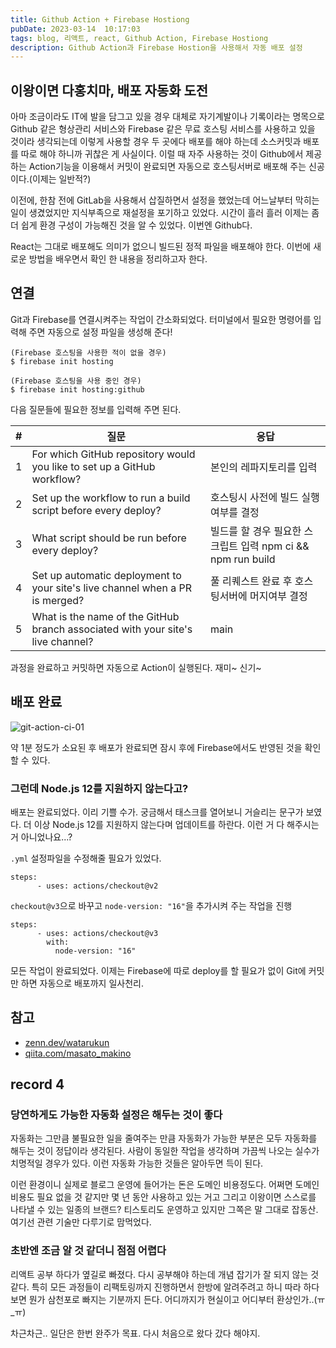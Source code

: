 ```yaml
---
title: Github Action + Firebase Hostiong
pubDate: 2023-03-14  10:17:03
tags: blog, 리액트, react, Github Action, Firebase Hostiong
description: Github Action과 Firebase Hostion을 사용해서 자동 배포 설정
---
```


## 이왕이면 다홍치마, 배포 자동화 도전

아마 조금이라도 IT에 발을 담그고 있을 경우 대체로 자기계발이나 기록이라는 명목으로 Github 같은 형상관리 서비스와 Firebase 같은 무료 호스팅 서비스를 사용하고 있을 것이라 생각되는데 이렇게 사용할 경우 두 곳에다 배포를 해야 하는데 소스커밋과 배포를 따로 해야 하니까 귀찮은 게 사실이다. 이럴 때 자주 사용하는 것이 Github에서 제공하는 Action기능을 이용해서 커밋이 완료되면 자동으로 호스팅서버로 배포해 주는 신공이다.(이제는 일반적?)

이전에, 한참 전에 GitLab을 사용해서 삽질하면서 설정을 했었는데 어느날부터 막히는 일이 생겼었지만 지식부족으로 재설정을 포기하고 있었다. 시간이 흘러 흘러 이제는 좀 더 쉽게 환경 구성이 가능해진 것을 알 수 있었다. 이번엔 Github다.

React는 그대로 배포해도 의미가 없으니 빌드된 정적 파일을 배포해야 한다. 이번에 새로운 방법을 배우면서 확인 한 내용을 정리하고자 한다.

## 연결

Git과 Firebase를 연결시켜주는 작업이 간소화되었다. 터미널에서 필요한 명령어를 입력해 주면 자동으로 설정 파일을 생성해 준다!

```
(Firebase 호스팅을 사용한 적이 없을 경우)
$ firebase init hosting

(Firebase 호스팅을 사용 중인 경우)
$ firebase init hosting:github
```

다음 질문들에 필요한 정보를 입력해 주면 된다.

| #   | 질문                                                                            | 응답                                                        |
| --- | ------------------------------------------------------------------------------- | ----------------------------------------------------------- |
| 1   | For which GitHub repository would you like to set up a GitHub workflow?         | 본인의 레파지토리를 입력                                    |
| 2   | Set up the workflow to run a build script before every deploy?                  | 호스팅시 사전에 빌드 실행여부를 결정                        |
| 3   | What script should be run before every deploy?                                  | 빌드를 할 경우 필요한 스크립트 입력 npm ci && npm run build |
| 4   | Set up automatic deployment to your site's live channel when a PR is merged?    | 풀 리퀘스트 완료 후 호스팅서버에 머지여부 결정              |
| 5   | What is the name of the GitHub branch associated with your site's live channel? | main                                                        |

과정을 완료하고 커밋하면 자동으로 Action이 실행된다. 재미~ 신기~

## 배포 완료

![git-action-ci-01](https://live.staticflickr.com/65535/52746585533_772b4a7b4d_z.jpg)

약 1분 정도가 소요된 후 배포가 완료되면 잠시 후에 Firebase에서도 반영된 것을 확인할 수 있다.

### 그런데 Node.js 12를 지원하지 않는다고?

배포는 완료되었다. 이리 기쁠 수가. 궁금해서 태스크를 열어보니 거슬리는 문구가 보였다. 더 이상 Node.js 12를 지원하지 않는다며 업데이트를 하란다. 이런 거 다 해주시는 거 아니었나요...?

`.yml` 설정파일을 수정해줄 필요가 있었다.

```
steps:
      - uses: actions/checkout@v2
```

`checkout@v3`으로 바꾸고 `node-version: "16"`을 추가시켜 주는 작업을 진행

```
steps:
      - uses: actions/checkout@v3
        with:
          node-version: "16"
```

모든 작업이 완료되었다. 이제는 Firebase에 따로 deploy를 할 필요가 없이 Git에 커밋만 하면 자동으로 배포까지 일사천리.

## 참고

- [zenn.dev/watarukun](https://zenn.dev/watarukun/articles/8f3e318bacf97cabf879)
- [qiita.com/masato_makino](https://qiita.com/masato_makino/items/3edde8e5f1a782a5c7ea)

## record 4

### 당연하게도 가능한 자동화 설정은 해두는 것이 좋다

자동화는 그만큼 불필요한 일을 줄여주는 만큼 자동화가 가능한 부분은 모두 자동화를 해두는 것이 정답이라 생각된다. 사람이 동일한 작업을 생각하며 가끔씩 나오는 실수가 치명적일 경우가 있다. 이런 자동화 가능한 것들은 알아두면 득이 된다.

이런 환경이니 실제로 블로그 운영에 들어가는 돈은 도메인 비용정도다. 어쩌면 도메인 비용도 필요 없을 것 같지만 몇 년 동안 사용하고 있는 거고 그리고 이왕이면 스스로를 나타낼 수 있는 일종의 브랜드? 티스토리도 운영하고 있지만 그쪽은 말 그대로 잡동산. 여기선 관련 기술만 다루기로 맘먹었다.

### 초반엔 조금 알 것 같더니 점점 어렵다

리액트 공부 하다가 옆길로 빠졌다. 다시 공부해야 하는데 개념 잡기가 잘 되지 않는 것 같다. 특히 모든 과정들이 리팩토링까지 진행하면서 한방에 알려주려고 하니 따라 하다 보면 뭔가 삼천포로 빠지는 기분까지 든다. 어디까지가 현실이고 어디부터 환상인가..(ㅠ\_ㅠ)

차근차근.. 일단은 한번 완주가 목표. 다시 처음으로 왔다 갔다 해야지.

